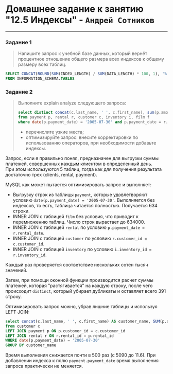 # Домашнее задание к занятию "12.5 Индексы" - `Андрей Сотников`

---

### Задание 1

> Напишите запрос к учебной базе данных, который вернёт процентное отношение общего размера всех индексов к общему размеру всех таблиц.

```sql
SELECT CONCAT(ROUND(SUM(INDEX_LENGTH) / SUM(DATA_LENGTH) * 100, 1), '%') 
FROM INFORMATION_SCHEMA.TABLES
```

### Задание 2

> Выполните explain analyze следующего запроса:
>
> ```sql
> select distinct concat(c.last_name, ' ', c.first_name), sum(p.amount) over (partition by c.customer_id, f.title)
> from payment p, rental r, customer c, inventory i, film f
> where date(p.payment_date) = '2005-07-30' and p.payment_date = r.rental_date and r.customer_id = c.customer_id and i.inventory_id = r.inventory_id
> ```
>
> - перечислите узкие места;
> - оптимизируйте запрос: внесите корректировки по использованию операторов, при необходимости добавьте индексы.

Запрос, если я правильно понял, предназначен для выгрузки суммы платежей, совершенных каждым клиентом в определенный день.  
При этом используются 5 таблиц, тогда как для получения результата достаточно трех (clients, rental, payment).

MySQL как может пытается оптимизировать запрос и выполняет:

- Выгрузку строк из таблицы `payment`, которые удовлетворяют условию `date(p.payment_date) = '2005-07-30'`. Выполняется без индексов, то есть, таблица читается полностью. Получается 634 строки.
- INNER JOIN с таблицей `film` без условия, что приводит к перемножению таблиц. Число строк вырастает до 634000.
- INNER JOIN с таблицей `rental` по условию `p.payment_date = r.rental_date`.
- INNER JOIN с таблицей `customer` по условию `r.customer_id = c.customer_id`.
- INNER JOIN с таблицей `inventory` по условию `i.inventory_id = r.inventory_id`.

Каждый раз проверяется соответствие нескольких сотен тысяч значений.

Затем, при помощи оконной функции производится расчет суммы платежей, которая "растягивается" на каждую строку, после чего происходит `distinct`, который убирает дубликаты и оставляет всего 391 строку.

Оптимизировать запрос можно, убрав лишние таблицы и используя LEFT JOIN:

```sql
select concat(c.last_name, ' ', c.first_name) AS customer_name, SUM(p.amount)
from customer c
LEFT JOIN payment p ON p.customer_id = c.customer_id
LEFT JOIN rental r ON r.rental_id = p.rental_id 
WHERE date(p.payment_date) = '2005-07-30'
GROUP BY customer_name
```

Время выполнения снижается почти в 500 раз (с 5090 до 11.6).
При добавлении индекса к полю `payment.payment_date` время выполнения запроса практически не меняется.
